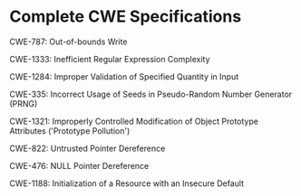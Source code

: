 

# Complete CWE Specifications

CWE-787: Out-of-bounds Write

CWE-1333: Inefficient Regular Expression Complexity

CWE-1284: Improper Validation of Specified Quantity in Input

CWE-335: Incorrect Usage of Seeds in Pseudo-Random Number Generator (PRNG)

CWE-1321: Improperly Controlled Modification of Object Prototype Attributes ('Prototype Pollution')

CWE-822: Untrusted Pointer Dereference

CWE-476: NULL Pointer Dereference

CWE-1188: Initialization of a Resource with an Insecure Default